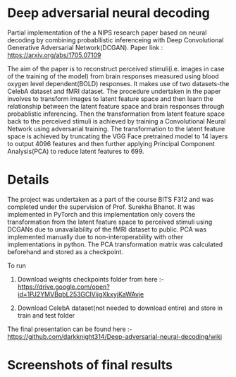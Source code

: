 # Deep adversarial neural decoding
Partial implementation of the a NIPS research paper based on neural decoding by combining probabllistic inferenceing with Deep Convolutional Generative Adversarial Network(DCGAN).
Paper link : https://arxiv.org/abs/1705.07109

The aim of the paper is to reconstruct perceived stimuli(i.e. images in case of the training of the model) from brain responses measured using blood oxygen level dependent(BOLD) responses. It makes use of two datasets-the CelebA dataset and fMRI dataset. The procedure undertaken in the paper involves to transform images to latent feature space and then learn the relationship between the latent feature space and brain responses through probablistic inferencing. Then the transformation from latent feature space back to the perceived stimuli is achieved by training a Convolutional Neural Network using adversarial training. The transformation to the latent feature space is achieved by truncating the VGG Face pretrained model to 14 layers to output 4096 features and then further applying Principal Component Analysis(PCA) to reduce latent features to 699.

# Details
The project was undertaken as a part of the course BITS F312 and was completed under the supervision of Prof. Surekha Bhanot. It was implemented in PyTorch and this implementation only covers the transformation from the latent feature space to perceived stimuli using DCGANs due to unavailability of the fMRI dataset to public. PCA was implemented manually due to non-interoperability with other implementations in python. The PCA transformation matrix was calculated beforehand and stored as a checkpoint.

To run
1) Download weights checkpoints folder from here :-
https://drive.google.com/open?id=1PJ2YMVBqbL253GCIVijgXkxyjKaWAvje

2) Download CelebA dataset(not needed to download entire) and store in train and test folder

The final presentation can be found here :-
https://github.com/darkknight314/Deep-adversarial-neural-decoding/wiki

# Screenshots of final results
